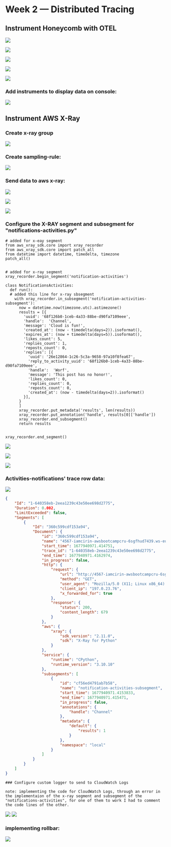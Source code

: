 # Week 2 — Distributed Tracing

## Instrument Honeycomb with OTEL

![](assets/week2/query.png)

![](assets/week2/query2.png)

![](assets/week2/span.png)

![](assets/week2/traces0.png)

![](assets/week2/traces2.png)

### Add instruments to display data on console:

![](assets/week2/console.png)


## Instrument AWS X-Ray

### Create x-ray group

![](assets/week2/xray-create-group.png)

### Create sampling-rule:

![](assets/week2/xray-simpling-rule.png)

### Send data to aws x-ray:

![](assets/week2/xray-data.png)

![](assets/week2/xray-data2.png)

![](assets/week2/xray-data3.png)

### Configure the X-RAY segment and subsegment for "notifications-activities.py"

```
# added for x-eay segment
from aws_xray_sdk.core import xray_recorder
from aws_xray_sdk.core import patch_all
from datetime import datetime, timedelta, timezone
patch_all()


# added for x-ray segment
xray_recorder.begin_segment('notification-activities')

class NotificationsActivities:
  def run():
  # added this line for x-ray sbsegment
    with xray_recorder.in_subsegment('notification-activities-subsegment'):
      now = datetime.now(timezone.utc).astimezone()
      results = [{
        'uuid': '68f126b0-1ceb-4a33-88be-d90fa7109eee',
        'handle':  'Channel',
        'message': 'Cloud is fun!',
        'created_at': (now - timedelta(days=2)).isoformat(),
        'expires_at': (now + timedelta(days=5)).isoformat(),
        'likes_count': 5,
        'replies_count': 1,
        'reposts_count': 0,
        'replies': [{
          'uuid': '26e12864-1c26-5c3a-9658-97a10f8fea67',
          'reply_to_activity_uuid': '68f126b0-1ceb-4a33-88be-d90fa7109eee',
          'handle':  'Worf',
          'message': 'This post has no honor!',
          'likes_count': 0,
          'replies_count': 0,
          'reposts_count': 0,
          'created_at': (now - timedelta(days=2)).isoformat()
        }],
      }
      ]
      xray_recorder.put_metadata('results', len(results))
      xray_recorder.put_annotation('handle', results[0]['handle'])
      xray_recorder.end_subsegment()
      return results


xray_recorder.end_segment()
```


![](assets/week2/xray-notifications1.png)

![](assets/week2/xray-notifications2.png)

![](assets/week2/xray-notifications3.png)


### Activities-notifications' trace row data:

![](assets/week2/traces.png)


```json
{
    "Id": "1-640358eb-2eea1239c43e50ee698d2775",
    "Duration": 0.002,
    "LimitExceeded": false,
    "Segments": [
        {
            "Id": "360c599cdf153a94",
            "Document": {
                "id": "360c599cdf153a94",
                "name": "4567-iamcirin-awsbootcampcru-6sgfhud7439.ws-eu89.gitpod.io",
                "start_time": 1677940971.414751,
                "trace_id": "1-640358eb-2eea1239c43e50ee698d2775",
                "end_time": 1677940971.4162974,
                "in_progress": false,
                "http": {
                    "request": {
                        "url": "http://4567-iamcirin-awsbootcampcru-6sgfhud7439.ws-eu89.gitpod.io/api/activities/notifications",
                        "method": "GET",
                        "user_agent": "Mozilla/5.0 (X11; Linux x86_64) AppleWebKit/537.36 (KHTML, like Gecko) Chrome/110.0.0.0 Safari/537.36",
                        "client_ip": "197.0.23.76",
                        "x_forwarded_for": true
                    },
                    "response": {
                        "status": 200,
                        "content_length": 679
                    }
                },
                "aws": {
                    "xray": {
                        "sdk_version": "2.11.0",
                        "sdk": "X-Ray for Python"
                    }
                },
                "service": {
                    "runtime": "CPython",
                    "runtime_version": "3.10.10"
                },
                "subsegments": [
                    {
                        "id": "cf56ed4791ab7b58",
                        "name": "notification-activities-subsegment",
                        "start_time": 1677940971.4153833,
                        "end_time": 1677940971.415471,
                        "in_progress": false,
                        "annotations": {
                            "handle": "Channel"
                        },
                        "metadata": {
                            "default": {
                                "results": 1
                            }
                        },
                        "namespace": "local"
                    }
                ]
            }
        }
    ]
}

```

	### Configure custom logger to send to CloudWatch Logs
	
	note: implementing the code for CloudWatch Logs, through an error in the implementaion of the x-ray segment and subsegment of the "notifications-activities", for one of them to work I had to comment the code lines of the other.

![](assets/week2/cloudwatch1.png)
![](assets/week2/cloudwatch2.png)


### implementing rollbar:

![](assets/week2/rollbar.png)

